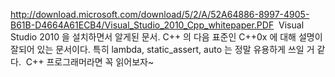 <http://download.microsoft.com/download/5/2/A/52A64886-8997-4905-B61B-D4664A61ECB4/Visual_Studio_2010_Cpp_whitepaper.PDF>
 Visual Studio 2010 을 설치하면서 알게된 문서. C++ 의 다음 표준인 C++0x 에 대해 설명이 잘되어 있는 문서이다. 특히 lambda, static\_assert, auto 는 정말 유용하게 쓰일 거 같다.
 C++ 프로그래머라면 꼭 읽어보자~

